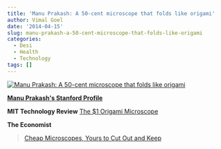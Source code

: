 ```yaml
---
title: 'Manu Prakash: A 50-cent microscope that folds like origami'
author: Vimal Goel
date: '2014-04-15'
slug: manu-prakash-a-50-cent-microscope-that-folds-like-origami
categories:
  - Desi
  - Health
  - Technology
tags: []
---
```


[![Manu Prakash: A 50-cent microscope that folds like origami](https://img.youtube.com/vi/h8cF5QPPmWU/0.jpg)](https://youtu.be/h8cF5QPPmWU)

[__Manu Prakash's Stanford Profile__](https://profiles.stanford.edu/manu-prakash)

__MIT Technology Review__
[The $1 Origami Microscope](https://www.technologyreview.com/view/525471/the-1-origami-microscope/)

 __The Economist__
>[Cheap Microscopes, Yours to Cut Out and Keep](https://www.economist.com/node/21600854)
